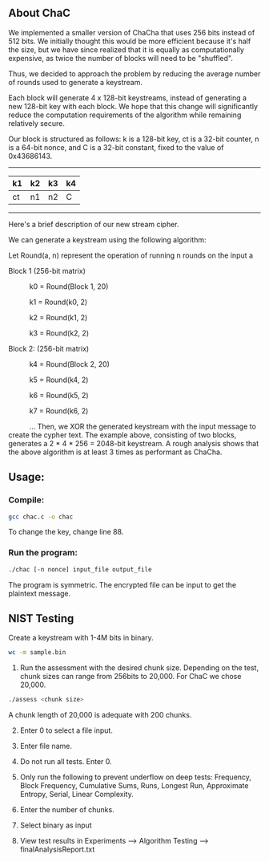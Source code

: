 
## About ChaC

We implemented a smaller version of ChaCha that uses 256 bits instead of 512 bits. We initially thought this would be more efficient because it's half the size, but we have since realized that it is equally as computationally expensive, as twice the number of blocks will need to be "shuffled".

Thus, we decided to approach the problem by reducing the average number of rounds used to generate a keystream.


Each block will generate 4 x 128-bit keystreams, instead of generating a new 128-bit key with each block. We hope that this change will significantly reduce the computation requirements of the algorithm while remaining relatively secure.


Our block is structured as follows: k is a 128-bit key, ct is a 32-bit counter, n is a 64-bit nonce, and C is a 32-bit constant, fixed to the value of 0x43686143.

---------------------
| k1 | k2 | k3 | k4 |
|----|----|----|----|
| ct | n1 | n2 | C  |
---------------------



Here's a brief description of our new stream cipher.


We can generate a keystream using the following algorithm:

Let Round(a, n) represent the operation of running n rounds on the input a

Block 1 (256-bit matrix)

      k0 = Round(Block 1, 20)

      k1 = Round(k0, 2)

      k2 = Round(k1, 2)

      k3 = Round(k2, 2)



Block 2: (256-bit matrix)

      k4 = Round(Block 2, 20)

      k5 = Round(k4, 2)

      k6 = Round(k5, 2)

      k7 = Round(k6, 2)



      ...
Then, we XOR the generated keystream with the input message to create the cypher text. The example above, consisting of two blocks, generates a 2 * 4 * 256 = 2048-bit keystream. A rough analysis shows that the above algorithm is at least 3 times as performant as ChaCha.


## Usage:


### Compile:
```sh
gcc chac.c -o chac
```
To change the key, change line 88.

### Run the program:
```sh
./chac [-n nonce] input_file output_file
```
The program is symmetric. The encrypted file can be input to get the plaintext message.



## NIST Testing

Create a keystream with 1-4M bits in binary.
```bash
wc -m sample.bin
```

1. Run the assessment with the desired chunk size. Depending on the test, chunk sizes can range from 256bits to 20,000. For ChaC we chose 20,000.

```bash
./assess <chunk size>
```
A chunk length of 20,000 is adequate with 200 chunks.

2. Enter 0 to select a file input.

3. Enter file name.

4. Do not run all tests. Enter 0.

5. Only run the following to prevent underflow on deep tests:
Frequency, Block Frequency, Cumulative Sums, Runs, Longest Run, Approximate Entropy, Serial, Linear Complexity.

6. Enter the number of chunks. 

7. Select binary as input

8. View test results in Experiments --> Algorithm Testing --> finalAnalysisReport.txt




